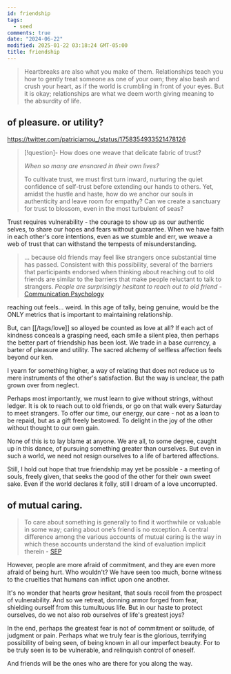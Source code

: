 ```yaml
---
id: friendship
tags:
  - seed
comments: true
date: "2024-06-22"
modified: 2025-01-22 03:18:24 GMT-05:00
title: friendship
---
```


> Heartbreaks are also what you make of them.
> Relationships teach you how to gently treat someone as one of your own; they also bash and crush your heart, as if the world is crumbling in front of your eyes.
> But it is okay; relationships are what we deem worth giving meaning to the absurdity of life.

## of pleasure. or utility?

https://twitter.com/patriciamou_/status/1758354933521478126

> [!question]- How does one weave that delicate fabric of trust?
>
> _When so many are ensnared in their own lives?_
>
> To cultivate trust, we must first turn inward, nurturing the quiet confidence of self-trust before extending our hands to others. Yet, amidst the hustle and haste, how do we anchor our souls in authenticity and leave room for empathy? Can we create a sanctuary for trust to blossom, even in the most turbulent of seas?

Trust requires vulnerability - the courage to show up as our authentic selves, to share our hopes and fears without guarantee. When we have faith in each other's core intentions, even as we stumble and err, we weave a web of trust that can withstand the tempests of misunderstanding.

> ... because old friends may feel like strangers once substantial time has passed. Consistent with this possibility, several of the barriers that participants endorsed when thinking about reaching out to old friends are similar to the barriers that make people reluctant to talk to strangers. _People are surprisingly hesitant to reach out to old friend_ - [Communication Psychology](https://www.nature.com/articles/s44271-024-00075-8)

reaching out feels... weird. In this age of tally, being genuine, would be the ONLY metrics that is important to maintaining relationship.

But, can [[/tags/love]] so alloyed be counted as love at all? If each act of kindness conceals a grasping need, each smile a silent plea, then perhaps the better part of friendship has been lost. We trade in a base currency, a barter of pleasure and utility. The sacred alchemy of selfless affection feels beyond our ken.

I yearn for something higher, a way of relating that does not reduce us to mere instruments of the other's satisfaction. But the way is unclear, the path grown over from neglect.

Perhaps most importantly, we must learn to give without strings, without ledger. It is ok to reach out to old friends, or go on that walk every Saturday to meet strangers.
To offer our time, our energy, our care - not as a loan to be repaid, but as a gift freely bestowed. To delight in the joy of the other without thought to our own gain.

None of this is to lay blame at anyone. We are all, to some degree, caught up in this dance, of pursuing something greater than ourselves. But even in such a world, we need not resign ourselves to a life of bartered affections.

Still, I hold out hope that true friendship may yet be possible - a meeting of souls, freely given, that seeks the good of the other for their own sweet sake. Even if the world declares it folly, still I dream of a love uncorrupted.

## of mutual caring.

> To care about something is generally to find it worthwhile or valuable in some way; caring about one’s friend is no exception. A central difference among the various accounts of mutual caring is the way in which these accounts understand the kind of evaluation implicit therein - [SEP](https://plato.stanford.edu/entries/friendship/)

However, people are more afraid of commitment, and they are even more afraid of being hurt. Who wouldn't? We have seen too much, borne witness to the cruelties that humans can inflict upon one another.

It's no wonder that hearts grow hesitant, that souls recoil from the prospect of vulnerability. And so we retreat, donning armor forged from fear, shielding ourself from this tumultuous life. But in our haste to protect ourselves, do we not also rob ourselves of life's greatest joys?

In the end, perhaps the greatest fear is not of commitment or solitude, of judgment or pain. Perhaps what we truly fear is the glorious, terrifying possibility of being seen, of being known in all our imperfect beauty. For to be truly seen is to be vulnerable, and relinquish control of oneself.

And friends will be the ones who are there for you along the way.
